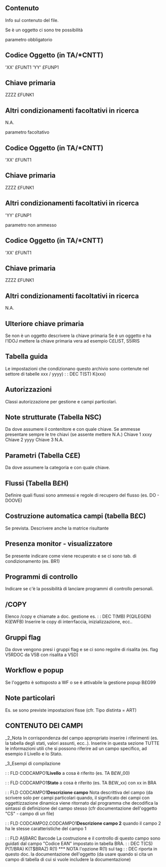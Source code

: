 ## Contenuto
Info sul contenuto del file.

Se è un oggetto ci sono tre possibilità

parametro obbligatorio
## Codice Oggetto (in TA/\*CNTT)
 'XX'                               £FUNT1
 'YY'                               £FUNP1
## Chiave primaria
 ZZZZ                               £FUNK1
## Altri condizionamenti facoltativi in ricerca
N.A.

parametro facoltativo
## Codice Oggetto (in TA/\*CNTT)
 'XX'                               £FUNT1
## Chiave primaria
 ZZZZ                               £FUNK1
## Altri condizionamenti facoltativi in ricerca
 'YY'                               £FUNP1

parametro non ammesso
## Codice Oggetto (in TA/\*CNTT)
 'XX'                               £FUNT1
## Chiave primaria
 ZZZZ                               £FUNK1
## Altri condizionamenti facoltativi in ricerca
N.A.

## Ulteriore chiave primaria
Se non è un oggetto descrivere la chiave primaria
Se è un oggetto e ha l'IDOJ mettere la chiave primaria vera ad esempio C£LIST, S5IRIS

## Tabella guida
Le impostazioni che condizionano questo archivio sono contenute nel settore di tabelle xxx / yyyy)
 :  : DEC T(ST) K(xxx)

## Autorizzazioni
Classi autorizzazione per gestione e campi particolari.

## Note strutturate (Tabella NSC)
Da dove assumere il contenitore e con quale chiave.
Se ammesse presentare sempre le tre chiavi (se assente mettere N.A.)
 Chiave 1 xxxy
 Chiave 2 yyyy
 Chiave 3 N.A.

## Parametri (Tabella C£E)
Da dove assumere la categoria e con quale chiave.

## Flussi (Tabella B£H)
Definire quali flussi sono ammessi e regole di recupero del flusso (es. DO - DOOVE)

## Costruzione automatica campi (tabella B£C)
Se prevista. Descrivere anche la matrice risultante

## Presenza monitor - visualizzatore
Se presente indicare come viene recuperato e se ci sono tab. di condizionamento (es. BR1)

## Programmi di controllo
Indicare  se c'è la possibilità di lanciare programmi di controllo personali.

## /COPY
Elenco /copy e chiamate a doc. gestione es.  :  : DEC T(MB) P(QILEGEN) K(£WFB)
Inserire le copy di interrfaccia, inizializzazione, ecc..

## Gruppi flag
Da dove vengono presi i gruppi flag e se ci sono regolre di risalita (es. flag V5RDOC da V5B con risalita a V5D)

## Workflow e popup
Se l'oggetto è sottoposto a WF o se è attivabile la gestione popup B£G99

## Note particolari
Es. se sono previste impostazioni fisse (cfr. Tipo distinta = ART)

## CONTENUTO DEI CAMPI
_2_Nota In corrispondenza del campo appropriato inserire i riferimenti (es. la tabella degli stati,  valori assunti, ecc..). Inserire in questa sezione TUTTE le informazioni utili che si possono riferire ad un campo specifico, ad esempio il Livello e lo Stato.

_3_Esempi di compilazione

 :  : FLD CODCAMPO1**Livello**
a cosa è riferito (es. TA B£W_00)

 :  : FLD CODCAMPO1**Stato**
a cosa è riferito (es. TA B£W_xx) con xx in BRA

 :  : FLD CODCAMPO1**Descrizione campo**
Nota descrittiva del campo (da scrivere solo per campi particolari quando, il significato dei campi con oggettizzazione dinamica viene ritornato dal programma che decodifica la sintassi di definizione del campo stesso (cfr documentazione dell'oggetto "CS" - campo di un file)

 :  : FLD CODCAMPO2.CODCAMPO1**Descrizione campo 2**
quando il campo 2 ha le stesse caratteristiche del campo 1

 :  : FLD A§BARC Barcode
La costruzione e il controllo di questo campo sono guidati dal campo "Codice EAN" impostato in
tabella BRA.
 :  : DEC T(CS) P(T/BRA) K(T$BRAZ) R(1)
\*\*\* NOTA l'opzione R(1) sul tag  :  : DEC riporta in questo doc. la documentazione dell'oggetto (da usare
quando si cita un campo di tabella di cui si vuole includere la documentazione)
